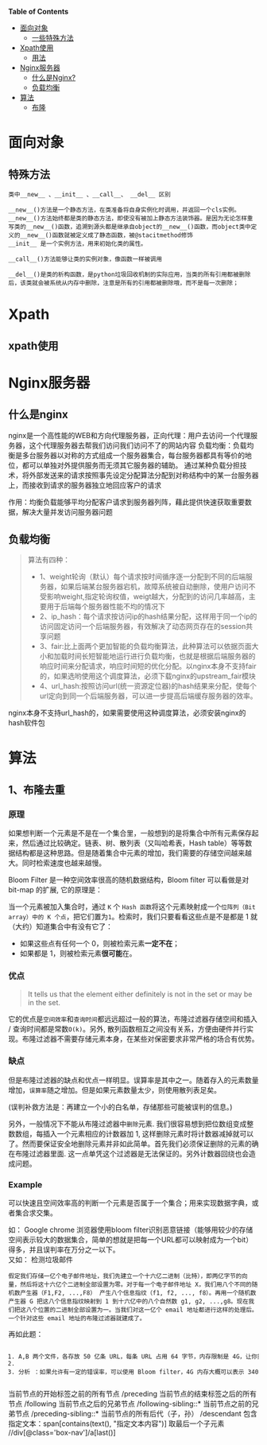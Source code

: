 <!-- markdown-toc start - Don't edit this section. Run M-x markdown-toc-generate-toc again -->
**Table of Contents**

* [面向对象](#面向对象)
	* [一些特殊方法](#特殊方法)
* [Xpath使用](#xpath使用)   
	* [用法](#用法)
* [Nginx服务器](#nginx服务器)
	* [什么是Nginx?](#什么是nginx)
	* [负载均衡](#负载均衡)
* [算法](#算法)
	* [布隆](#1-布隆去重)
     
<!-- markdown-toc end -->
 
# 面向对象 
## 特殊方法
   
    类中__new__ 、__init__ 、__call__、 __del__ 区别
```
__new__()方法是一个静态方法，在类准备将自身实例化时调用，并返回一个cls实例。
__new__()方法始终都是类的静态方法，即使没有被加上静态方法装饰器。是因为无论怎样重写类的__new__()函数，追溯到源头都是继承自object的__new__()函数，而object类中定义的__new__()函数就被定义成了静态函数，被@stacitmethod修饰
__init__ 是一个实例方法，用来初始化类的属性。

__call__()方法能够让类的实例对象，像函数一样被调用

__del__()是类的析构函数，是python垃圾回收机制的实际应用，当类的所有引用都被删除后，该类就会被系统从内存中删除，注意是所有的引用都被删除哦，而不是每一次删除；
```
# Xpath
## xpath使用

# Nginx服务器
## 什么是nginx

nginx是一个高性能的WEB和方向代理服务器，正向代理：用户去访问一个代理服务器，这个代理服务器去帮我们访问我们访问不了的网站内容
    负载均衡：负载均衡是多台服务器以对称的方式组成一个服务器集合，每台服务器都具有等价的地位，都可以单独对外提供服务而无须其它服务器的辅助。
    通过某种负载分担技术，将外部发送来的请求按照事先设定分配算法分配到对称结构中的某一台服务器上，而接收到请求的服务器独立地回应客户的请求
   
   作用：均衡负载能够平均分配客户请求到服务器列阵，藉此提供快速获取重要数据，解决大量并发访问服务器问题

## 负载均衡

> 算法有四种：
>
> * 1、weight轮询（默认）每个请求按时间循序逐一分配到不同的后端服务器，如果后端某台服务器宕机，故障系统被自动删除，使用户访问不受影响weight,指定轮询权值，weigt越大，分配到的访问几率越高，主要用于后端每个服务器性能不均的情况下
> * 2、ip_hash：每个请求按访问ip的hash结果分配，这样用于同一个ip的访问固定访问一个后端服务器，有效解决了动态网页存在的session共享问题
> * 3、fair:比上面两个更加智能的负载均衡算法，此种算法可以依据页面大小和加载时间长短智能地运行进行负载均衡，也就是根据后端服务器的响应时间来分配请求，响应时间短的优化分配。以nginx本身不支持fair的，如果选哟使用这个调度算法，必须下载nginx的upstream_fair模块
> * 4、url_hash:按照访问url(统一资源定位器)的hash结果来分配，使每个url定向到同一个后端服务器，可以进一步提高后端缓存服务器的效率。

nginx本身不支持url_hash的，如果需要使用这种调度算法，必须安装nginx的hash软件包


# 算法
## 1、布隆去重
<h3 id="articleHeader3"><a name="t4"></a>原理</h3>
<p>如果想判断一个元素是不是在一个集合里，一般想到的是将集合中所有元素保存起来，然后通过比较确定。链表、树、散列表（又叫哈希表，Hash table）等等数据结构都是这种思路。但是随着集合中元素的增加，我们需要的存储空间越来越大。同时检索速度也越来越慢。</p>
<p>Bloom Filter 是一种空间效率很高的随机数据结构，Bloom filter 可以看做是对 bit-map 的扩展, 它的原理是：</p>
<p>当一个元素被加入集合时，通过 <code>K</code> 个 <code>Hash 函数</code>将这个元素映射成一个<code>位阵列（Bit array）中的 K 个点</code>，把它们置为<code>1</code>。检索时，我们只要看看这些点是不是都是 1 就（大约）知道集合中有没有它了：</p>
<ul><li>如果这些点有任何一个 0，则被检索元素<strong>一定不在</strong>；</li><li>如果都是 1，则被检索元素<strong>很可能</strong>在。</li></ul><h3 id="articleHeader4"><a name="t5"></a>优点</h3>
<blockquote>
<p>It tells us that the element either definitely is not in the set or may be in the set.</p>
</blockquote>
<p>它的优点是<code>空间效率</code>和<code>查询时间</code>都远远超过一般的算法，布隆过滤器存储空间和插入 / 查询时间都是常数<code>O(k)</code>。另外, 散列函数相互之间没有关系，方便由硬件并行实现。布隆过滤器不需要存储元素本身，在某些对保密要求非常严格的场合有优势。</p>
<h3 id="articleHeader5"><a name="t6"></a>缺点</h3>
<p>但是布隆过滤器的缺点和优点一样明显。误算率是其中之一。随着存入的元素数量增加，<code>误算率</code>随之增加。但是如果元素数量太少，则使用散列表足矣。</p>
<p>(误判补救方法是：再建立一个小的白名单，存储那些可能被误判的信息。)</p>
<p>另外，一般情况下不能从布隆过滤器中<code>删除</code>元素. 我们很容易想到把位数组变成整数数组，每插入一个元素相应的计数器加 1, 这样删除元素时将计数器减掉就可以了。然而要保证安全地删除元素并非如此简单。首先我们必须保证删除的元素的确在布隆过滤器里面. 这一点单凭这个过滤器是无法保证的。另外计数器回绕也会造成问题。</p>
<h3 id="articleHeader6"><a name="t7"></a>Example</h3>
<p>可以快速且空间效率高的判断一个元素是否属于一个集合；用来实现数据字典，或者集合求交集。</p>
<p>如： Google chrome 浏览器使用bloom filter识别恶意链接（能够用较少的存储空间表示较大的数据集合，简单的想就是把每一个URL都可以映射成为一个bit）<br>
得多，并且误判率在万分之一以下。<br>
又如： 检测垃圾邮件</p>
<div class="widget-codetool">
<div class="widget-codetool--inner"><span title="" class="selectCode code-tool"></span><span title="" class="copyCode code-tool"></span><span title="" class="saveToNote code-tool"></span></div>
</div>
<pre class="hljs" name="code" onclick="hljs.copyCode(event)"><code class="hljs">假定我们存储一亿个电子邮件地址，我们先建立一个十六亿二进制（比特），即两亿字节的向量，然后将这十六亿个二进制全部设置为零。对于每一个电子邮件地址 X，我们用八个不同的随机数产生器（F1,F2, ...,F8） 产生八个信息指纹（f1, f2, ..., f8）。再用一个随机数产生器 G 把这八个信息指纹映射到 1 到十六亿中的八个自然数 g1, g2, ...,g8。现在我们把这八个位置的二进制全部设置为一。当我们对这一亿个 email 地址都进行这样的处理后。一个针对这些 email 地址的布隆过滤器就建成了。
</code><div class="hljs-button" data-title="复制"></div></pre>
<p>再如此题：</p>
<div class="widget-codetool" style="display:block;">
<div class="widget-codetool--inner"><span title="" class="selectCode code-tool"></span><span title="" class="copyCode code-tool"></span><span title="" class="saveToNote code-tool"></span></div>
</div>
<pre class="hljs" name="code" onclick="hljs.copyCode(event)"><code class="hljs vbscript"><ol class="hljs-ln" style="width:2057px"><li><div class="hljs-ln-numbers"><div class="hljs-ln-line hljs-ln-n" data-line-number="1"></div></div><div class="hljs-ln-code"><div class="hljs-ln-line">A,B 两个文件，各存放 <span class="hljs-number">50</span> 亿条 URL，每条 URL 占用 <span class="hljs-number">64</span> 字节，内存限制是 <span class="hljs-number">4</span>G，让你找出 A,B 文件共同的 URL。如果是三个乃至 n 个文件呢？</div></div></li><li><div class="hljs-ln-numbers"><div class="hljs-ln-line hljs-ln-n" data-line-number="2"></div></div><div class="hljs-ln-code"><div class="hljs-ln-line"> </div></div></li><li><div class="hljs-ln-numbers"><div class="hljs-ln-line hljs-ln-n" data-line-number="3"></div></div><div class="hljs-ln-code"><div class="hljs-ln-line">分析 ：如果允许有一定的错误率，可以使用 Bloom <span class="hljs-built_in">filter</span>，<span class="hljs-number">4</span>G 内存大概可以表示 <span class="hljs-number">340</span> 亿 bit。将其中一个文件中的 url 使用 Bloom <span class="hljs-built_in">filter</span> 映射为这 <span class="hljs-number">340</span> 亿 bit，然后挨个读取另外一个文件的 url，检查是否与 Bloom <span class="hljs-built_in">filter</span>，如果是，那么该 url 应该是共同的 url（注意会有一定的错误率）。”</div></div></li></ol></code><div class="hljs-button" data-title="复制"></div></pre>
            </div>



当前节点的开始标签之前的所有节点 /preceding
当前节点的结束标签之后的所有节点 /following
当前节点之后的兄弟节点 /following-sibling::*
当前节点之前的兄弟节点 /preceding-sibling::*
当前节点的所有后代（子，孙） /descendant
包含指定文本：span[contains(text(), "指定文本内容")]
取最后一个子元素 //div[@class='box-nav']/a[last()]

